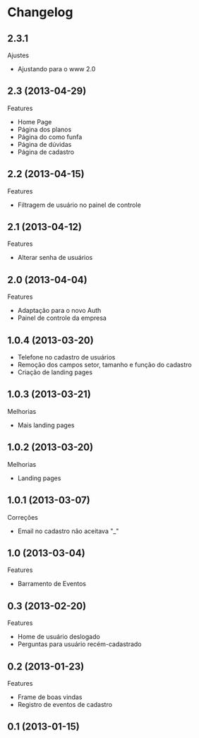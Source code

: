 Changelog
=========

## 2.3.1

Ajustes
- Ajustando para o www 2.0

## 2.3 (2013-04-29)

Features
- Home Page
- Página dos planos
- Página do como funfa
- Página de dúvidas
- Página de cadastro

## 2.2 (2013-04-15)

Features
- Filtragem de usuário no painel de controle

## 2.1 (2013-04-12)

Features
- Alterar senha de usuários

## 2.0 (2013-04-04)

Features
- Adaptação para o novo Auth
- Painel de controle da empresa

## 1.0.4 (2013-03-20)
- Telefone no cadastro de usuários
- Remoção dos campos setor, tamanho e função do cadastro
- Criação de landing pages

## 1.0.3 (2013-03-21)

Melhorias
- Mais landing pages

## 1.0.2 (2013-03-20)

Melhorias
- Landing pages

## 1.0.1 (2013-03-07)

Correções
- Email no cadastro não aceitava "_"

## 1.0 (2013-03-04)

Features
- Barramento de Eventos

## 0.3 (2013-02-20)

Features
- Home de usuário deslogado
- Perguntas para usuário recém-cadastrado

## 0.2 (2013-01-23)

Features
- Frame de boas vindas
- Registro de eventos de cadastro

## 0.1 (2013-01-15)

